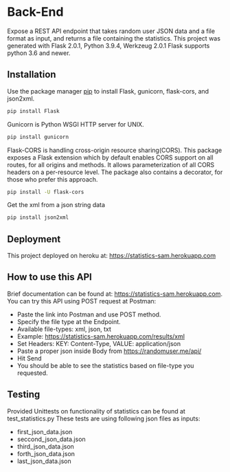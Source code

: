 # Back-End

Expose a REST API endpoint that takes random user JSON data and a file format as input, and returns a file containing the statistics.
This project was generated with Flask 2.0.1, Python 3.9.4, Werkzeug 2.0.1
Flask supports python 3.6 and newer.

## Installation

Use the package manager [pip](https://pip.pypa.io/en/stable/) to install Flask, gunicorn, flask-cors, and json2xml.

```bash
pip install Flask
```
Gunicorn is Python WSGI HTTP server for UNIX.
```bash
pip install gunicorn
```
Flask-CORS is handling cross-origin resource sharing(CORS). This package exposes a Flask extension which by default enables CORS support on all routes, for all origins and methods. It allows parameterization of all CORS headers on a per-resource level. The package also contains a decorator, for those who prefer this approach.
```bash
pip install -U flask-cors
```
Get the xml from a json string data
```bash
pip install json2xml
```
## Deployment
This project deployed on heroku at: https://statistics-sam.herokuapp.com

## How to use this API
Brief documentation can be found at: https://statistics-sam.herokuapp.com. You can try this API using POST request at Postman:
* Paste the link into Postman and use POST method.
* Specify the file type at the Endpoint.
* Available file-types: xml, json, txt
* Example: https://statistics-sam.herokuapp.com/results/xml
* Set Headers: KEY: Content-Type, VALUE: application/json
* Paste a proper json inside Body from https://randomuser.me/api/
* Hit Send
* You should be able to see the statistics based on file-type you requested.

## Testing
Provided Unittests on functionality of statistics can be found at test_statistics.py
These tests are using following json files as inputs:
* first_json_data.json
* seccond_json_data.json
* third_json_data.json
* forth_json_data.json
* last_json_data.json


